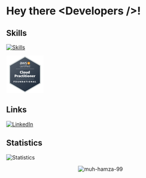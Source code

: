 # Hey there &#60;Developers /&#62;! 

## Skills

[![Skills](https://skillicons.dev/icons?i=html,css,tailwindcss,js,ts,react,next,nodejs,express,nestjs,mongodb,postgresql,prisma,git,postman,python,markdown,aws,docker&theme=dark)](https://skillicons.dev)

<img src="./certifications/aws-ccp.png" width=100>

## Links
[![LinkedIn](https://skillicons.dev/icons?i=linkedin)](https://www.linkedin.com/in/muhammad-hamza-18bb1a21b/)

## Statistics
![Statistics](https://github-readme-stats.vercel.app/api?username=Muh-Hamza-99&show_icons=true&theme=tokyonight)

<p align="center"> <img src="https://komarev.com/ghpvc/?username=muh-hamza-99&label=Profile%20views&color=0e75b6&style=flat" alt="muh-hamza-99" /> </p>
